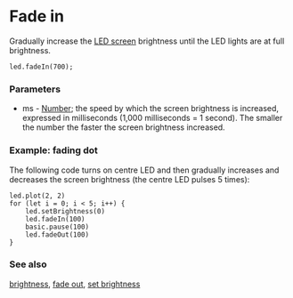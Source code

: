 # Fade in

Gradually increase the [LED screen](/device/screen) brightness until the LED lights are at full brightness.

```sig
led.fadeIn(700);
```

### Parameters

* ms - [Number](/types/number); the speed by which the screen brightness is increased, expressed in milliseconds (1,000 milliseconds = 1 second). The smaller the number the faster the screen brightness increased.

### Example: fading dot

The following code turns on centre LED and then gradually increases and decreases the screen brightness (the centre LED pulses 5 times):

```blocks
led.plot(2, 2)
for (let i = 0; i < 5; i++) {
    led.setBrightness(0)
    led.fadeIn(100)
    basic.pause(100)
    led.fadeOut(100)
}
```

### See also

[brightness](/reference/led/brightness), [fade out](/reference/led/fade-out), [set brightness](/reference/led/set-brightness)

